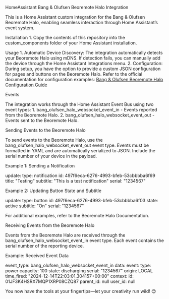 HomeAssistant Bang & Olufsen Beoremote Halo Integration

This is a Home Assistant custom integration for the Bang & Olufsen Beoremote Halo, enabling seamless interaction through Home Assistant’s event system.

Installation
	1.	Copy the contents of this repository into the custom_components folder of your Home Assistant installation.

Usage
	1.	Automatic Device Discovery:
	The integration automatically detects your Beoremote Halo using mDNS.
	If detection fails, you can manually add the device through the Home Assistant Integrations menu.
	2.	Configuration:
	During setup, you have the option to provide a custom JSON configuration for pages and buttons on the Beoremote Halo.
	Refer to the official documentation for configuration examples:
  [Bang & Olufsen Beoremote Halo Configuration Guide](https://bang-olufsen.github.io/beoremote-halo/)

Events

The integration works through the Home Assistant Event Bus using two event types:
	1.	bang_olufsen_halo_websocket_event_in - Events reported from the Beoremote Halo.
	2.	bang_olufsen_halo_websocket_event_out - Events sent to the Beoremote Halo.

Sending Events to the Beoremote Halo

To send events to the Beoremote Halo, use the bang_olufsen_halo_websocket_event_out event type.
Events must be formatted in YAML and are automatically serialized to JSON.
Include the serial number of your device in the payload.

Example 1: Sending a Notification

update:
  type: notification
  id: 497f6eca-6276-4993-bfeb-53cbbbba6f69
  title: "Testing"
  subtitle: "This is a test notification"
serial: "1234567"

Example 2: Updating Button State and Subtitle

update:
  type: button
  id: 497f6eca-6276-4993-bfeb-53cbbbba6f03
  state: active
  subtitle: "On"
serial: "1234567"

For additional examples, refer to the Beoremote Halo Documentation.

Receiving Events from the Beoremote Halo

Events from the Beoremote Halo are received through the bang_olufsen_halo_websocket_event_in event type. Each event contains the serial number of the reporting device.

Example: Received Event Data

event_type: bang_olufsen_halo_websocket_event_in
data:
  event:
    type: power
    capacity: 100
    state: discharging
  serial: "1234567"
origin: LOCAL
time_fired: "2024-12-14T22:03:01.304157+00:00"
context:
  id: 01JF3K4HSRX7MQP1XRP08CZQ87
  parent_id: null
  user_id: null

You now have the tools at your fingertips—let your creativity run wild! 😊
